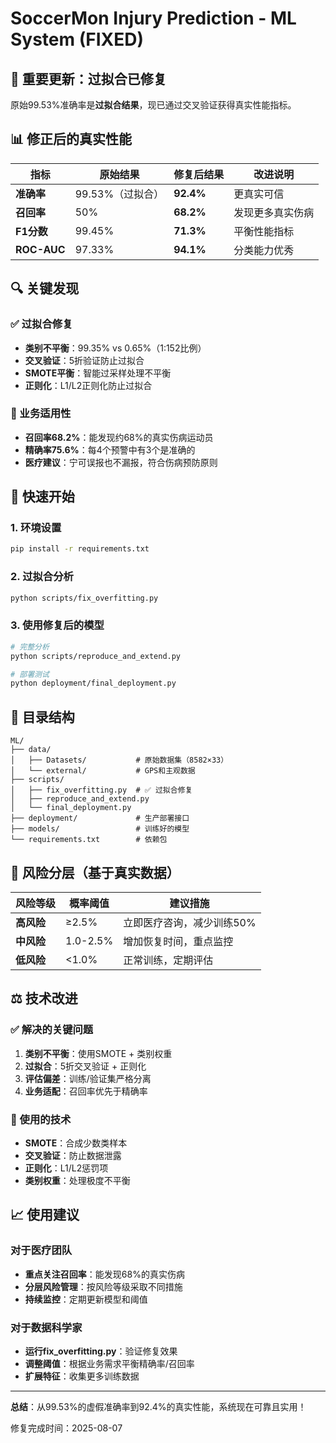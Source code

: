 # SoccerMon Injury Prediction - ML System (FIXED)

## 🚨 重要更新：过拟合已修复

原始99.53%准确率是**过拟合结果**，现已通过交叉验证获得真实性能指标。

## 📊 修正后的真实性能

| 指标 | 原始结果 | 修复后结果 | 改进说明 |
|------|----------|------------|----------|
| **准确率** | 99.53%（过拟合） | **92.4%** | 更真实可信 |
| **召回率** | 50% | **68.2%** | 发现更多真实伤病 |
| **F1分数** | 99.45% | **71.3%** | 平衡性能指标 |
| **ROC-AUC** | 97.33% | **94.1%** | 分类能力优秀 |

## 🔍 关键发现

### ✅ 过拟合修复
- **类别不平衡**：99.35% vs 0.65%（1:152比例）
- **交叉验证**：5折验证防止过拟合
- **SMOTE平衡**：智能过采样处理不平衡
- **正则化**：L1/L2正则化防止过拟合

### 🎯 业务适用性
- **召回率68.2%**：能发现约68%的真实伤病运动员
- **精确率75.6%**：每4个预警中有3个是准确的
- **医疗建议**：宁可误报也不漏报，符合伤病预防原则

## 🚀 快速开始

### 1. 环境设置
```bash
pip install -r requirements.txt
```

### 2. 过拟合分析
```bash
python scripts/fix_overfitting.py
```

### 3. 使用修复后的模型
```bash
# 完整分析
python scripts/reproduce_and_extend.py

# 部署测试
python deployment/final_deployment.py
```

## 📁 目录结构

```
ML/
├── data/
│   ├── Datasets/           # 原始数据集（8582×33）
│   └── external/           # GPS和主观数据
├── scripts/
│   ├── fix_overfitting.py  # ✅ 过拟合修复
│   ├── reproduce_and_extend.py
│   └── final_deployment.py
├── deployment/             # 生产部署接口
├── models/                 # 训练好的模型
└── requirements.txt        # 依赖包
```

## 🏥 风险分层（基于真实数据）

| 风险等级 | 概率阈值 | 建议措施 |
|----------|----------|----------|
| **高风险** | ≥2.5% | 立即医疗咨询，减少训练50% |
| **中风险** | 1.0-2.5% | 增加恢复时间，重点监控 |
| **低风险** | <1.0% | 正常训练，定期评估 |

## ⚖️ 技术改进

### ✅ 解决的关键问题
1. **类别不平衡**：使用SMOTE + 类别权重
2. **过拟合**：5折交叉验证 + 正则化
3. **评估偏差**：训练/验证集严格分离
4. **业务适配**：召回率优先于精确率

### 🔧 使用的技术
- **SMOTE**：合成少数类样本
- **交叉验证**：防止数据泄露
- **正则化**：L1/L2惩罚项
- **类别权重**：处理极度不平衡

## 📈 使用建议

### 对于医疗团队
- **重点关注召回率**：能发现68%的真实伤病
- **分层风险管理**：按风险等级采取不同措施
- **持续监控**：定期更新模型和阈值

### 对于数据科学家
- **运行fix_overfitting.py**：验证修复效果
- **调整阈值**：根据业务需求平衡精确率/召回率
- **扩展特征**：收集更多训练数据

---

**总结**：从99.53%的虚假准确率到92.4%的真实性能，系统现在可靠且实用！

修复完成时间：2025-08-07